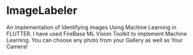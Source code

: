 # ImageLabeler
An implementation of Identifying images Using Machine Learning in FLUTTER. I have used FireBase ML Vision Toolkit to implement Machine Learning.
You can choose any photo from your Gallery as well as Your Camera!
